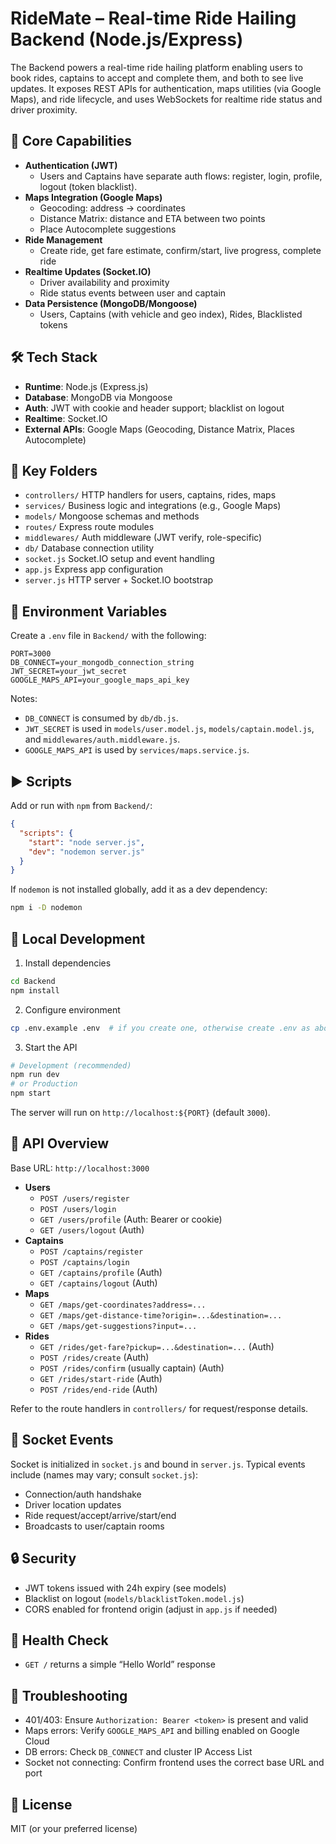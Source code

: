 # RideMate – Real-time Ride Hailing Backend (Node.js/Express)

The Backend powers a real-time ride hailing platform enabling users to book rides, captains to accept and complete them, and both to see live updates. It exposes REST APIs for authentication, maps utilities (via Google Maps), and ride lifecycle, and uses WebSockets for realtime ride status and driver proximity.

## 🔧 Core Capabilities

- **Authentication (JWT)**
  - Users and Captains have separate auth flows: register, login, profile, logout (token blacklist).
- **Maps Integration (Google Maps)**
  - Geocoding: address → coordinates
  - Distance Matrix: distance and ETA between two points
  - Place Autocomplete suggestions
- **Ride Management**
  - Create ride, get fare estimate, confirm/start, live progress, complete ride
- **Realtime Updates (Socket.IO)**
  - Driver availability and proximity
  - Ride status events between user and captain
- **Data Persistence (MongoDB/Mongoose)**
  - Users, Captains (with vehicle and geo index), Rides, Blacklisted tokens

## 🛠 Tech Stack

- **Runtime**: Node.js (Express.js)
- **Database**: MongoDB via Mongoose
- **Auth**: JWT with cookie and header support; blacklist on logout
- **Realtime**: Socket.IO
- **External APIs**: Google Maps (Geocoding, Distance Matrix, Places Autocomplete)

## 📁 Key Folders

- `controllers/` HTTP handlers for users, captains, rides, maps
- `services/` Business logic and integrations (e.g., Google Maps)
- `models/` Mongoose schemas and methods
- `routes/` Express route modules
- `middlewares/` Auth middleware (JWT verify, role-specific)
- `db/` Database connection utility
- `socket.js` Socket.IO setup and event handling
- `app.js` Express app configuration
- `server.js` HTTP server + Socket.IO bootstrap

## 🔑 Environment Variables
Create a `.env` file in `Backend/` with the following:

```env
PORT=3000
DB_CONNECT=your_mongodb_connection_string
JWT_SECRET=your_jwt_secret
GOOGLE_MAPS_API=your_google_maps_api_key
```

Notes:
- `DB_CONNECT` is consumed by `db/db.js`.
- `JWT_SECRET` is used in `models/user.model.js`, `models/captain.model.js`, and `middlewares/auth.middleware.js`.
- `GOOGLE_MAPS_API` is used by `services/maps.service.js`.

## ▶️ Scripts

Add or run with `npm` from `Backend/`:

```json
{
  "scripts": {
    "start": "node server.js",
    "dev": "nodemon server.js"
  }
}
```

If `nodemon` is not installed globally, add it as a dev dependency:
```bash
npm i -D nodemon
```

## 🚀 Local Development

1. Install dependencies
```bash
cd Backend
npm install
```

2. Configure environment
```bash
cp .env.example .env  # if you create one, otherwise create .env as above
```

3. Start the API
```bash
# Development (recommended)
npm run dev
# or Production
npm start
```

The server will run on `http://localhost:${PORT}` (default `3000`).

## 🔌 API Overview

Base URL: `http://localhost:3000`

- **Users**
  - `POST /users/register`
  - `POST /users/login`
  - `GET /users/profile` (Auth: Bearer or cookie)
  - `GET /users/logout` (Auth)
- **Captains**
  - `POST /captains/register`
  - `POST /captains/login`
  - `GET /captains/profile` (Auth)
  - `GET /captains/logout` (Auth)
- **Maps**
  - `GET /maps/get-coordinates?address=...`
  - `GET /maps/get-distance-time?origin=...&destination=...`
  - `GET /maps/get-suggestions?input=...`
- **Rides**
  - `GET /rides/get-fare?pickup=...&destination=...` (Auth)
  - `POST /rides/create` (Auth)
  - `POST /rides/confirm` (usually captain) (Auth)
  - `GET /rides/start-ride` (Auth)
  - `POST /rides/end-ride` (Auth)

Refer to the route handlers in `controllers/` for request/response details.

## 📡 Socket Events

Socket is initialized in `socket.js` and bound in `server.js`.
Typical events include (names may vary; consult `socket.js`):
- Connection/auth handshake
- Driver location updates
- Ride request/accept/arrive/start/end
- Broadcasts to user/captain rooms

## 🔒 Security
- JWT tokens issued with 24h expiry (see models)
- Blacklist on logout (`models/blacklistToken.model.js`)
- CORS enabled for frontend origin (adjust in `app.js` if needed)

## 🧪 Health Check
- `GET /` returns a simple “Hello World” response

## 🧭 Troubleshooting
- 401/403: Ensure `Authorization: Bearer <token>` is present and valid
- Maps errors: Verify `GOOGLE_MAPS_API` and billing enabled on Google Cloud
- DB errors: Check `DB_CONNECT` and cluster IP Access List
- Socket not connecting: Confirm frontend uses the correct base URL and port

## 📜 License
MIT (or your preferred license)
